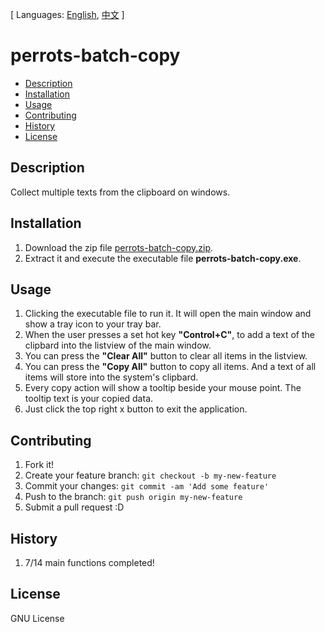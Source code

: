 [ Languages: [English](README.md), [中文](README-zh.md) ]

# perrots-batch-copy

- [Description](#description)
- [Installation](#installation)
- [Usage](#usage)
- [Contributing](#contributing)
- [History](#history)
- [License](#license)

## Description
Collect multiple texts from the clipboard on windows.

## Installation

1. Download the zip file [perrots-batch-copy.zip](https://drive.google.com/file/d/0B9-PjjwL3-xYUS1lOGxTbXFSVFE/view?usp=sharing).
2. Extract it and execute the executable file **perrots-batch-copy.exe**.

## Usage

1. Clicking the executable file to run it. It will open the main window and show a tray icon to your tray bar.
2. When the user presses a set hot key **"Control+C"**, to add a text of the clipbard into the listview of the main window.
3. You can press the **"Clear All"** button to clear all items in the listview.
4. You can press the **"Copy All"** button to copy all items. And a text of all items will store into the system's clipbard.
5. Every copy action will show a tooltip beside your mouse point. The tooltip text is your copied data.
6. Just click the top right x button to exit the application.

## Contributing

1. Fork it!
2. Create your feature branch: `git checkout -b my-new-feature`
3. Commit your changes: `git commit -am 'Add some feature'`
4. Push to the branch: `git push origin my-new-feature`
5. Submit a pull request :D

## History

1. 7/14 main functions completed!

## License

GNU License
